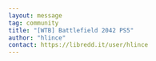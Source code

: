 ```yaml
---
layout: message
tag: community
title: "[WTB] Battlefield 2042 PS5"
author: "hlince"
contact: https://libredd.it/user/hlince
---
```


